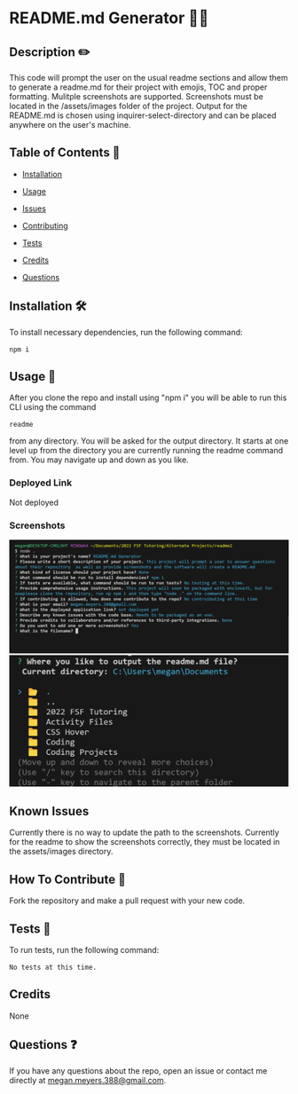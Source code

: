 # README.md Generator 👨‍💻
  
  
  ## Description  ✏️
  
  This code will prompt the user on the usual readme sections and allow them to generate a readme.md for their project with emojis, TOC and proper formatting. Mulitple screenshots are supported. Screenshots must be located in the /assets/images folder of the project. Output for the README.md is chosen using inquirer-select-directory and can be placed anywhere on the user's machine. 

  ## Table of Contents 📖
  
  - [Installation](#installation-🛠️)
  
  - [Usage](#usage-📝)

  

  - [Issues](#known-issues)

  - [Contributing](#how-to-contribute-🤝)
  
  - [Tests](#tests-🧪) 

  - [Credits](#credits)
  
  - [Questions](#questions-❓)
  
  ## Installation 🛠️
  
  To install necessary dependencies, run the following command:
  
  ```
  npm i
  ```
  
  ## Usage 📝
  
 After you clone the repo and install using "npm i" you will be able to run this CLI using the command
 ```
 readme
 ```

 from any directory. You will be asked for the output directory. It starts at one level up from the directory you are currently running the readme command from. You may navigate up and down as you like. 

  ### Deployed Link
  Not deployed

### Screenshots
![screenshot-0](assets/images/ss.png)
![screenshot-1](assets/images/ss2.png)



## Known Issues
Currently there is no way to update the path to the screenshots. Currently for the readme to show the screenshots correctly, they must be located in the assets/images directory. 

## How To Contribute 🤝
  
Fork the repository and make a pull request with your new code.
  
## Tests 🧪
  
To run tests, run the following command:
  
  ```
  No tests at this time.
  ```


## Credits
None

 ## Questions ❓
  
If you have any questions about the repo, open an issue or contact me directly at megan.meyers.388@gmail.com. 
  